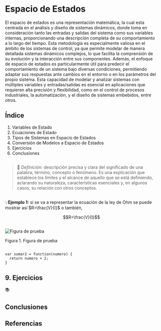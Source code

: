 # Espacio de Estados
El espacio de estados es una representación matemática, la cual esta centrada en el análisis y diseño de sistemas dinámicos, donde toma en consideración tanto las entradas y salidas del sistema como sus variables internas, proporcionando una descripción completa de su comportamiento a lo largo del tiempo. Esta metodología es especialmente valiosa en el ámbito de los sistemas de control, ya que permite modelar de manera detallada sistemas dinámicos complejos, lo que facilita la comprensión de su evolución y la interacción entre sus componentes. Además, el enfoque de espacio de estados es particularmente útil para predecir el comportamiento de un sistema bajo diversas condiciones, permitiendo adaptar sus respuestas ante cambios en el entorno o en los parámetros del propio sistema. Esta capacidad de modelar y analizar sistemas con múltiples variables y entradas/salidas es esencial en aplicaciones que requieren alta precisión y flexibilidad, como en el control de procesos industriales, la automatización, y el diseño de sistemas embebidos, entre otros.

## Índice
1. Variables de Estado
2. Ecuaciones de Estado
3. Tipos de Sistemas en Espacio de Estados
4. Conversión de Modelos a Espacio de Estados
5. Ejercicios
6. Conclusiones
   

## 

>🔑 *Definición:* descripción precisa y clara del significado de una palabra, término, concepto o fenómeno. Es una explicación que establece los límites y el alcance de aquello que se está definiendo, aclarando su naturaleza, características esenciales y, en algunos casos, su relación con otros conceptos.

## 

##

##

💡**Ejemplo 1:** si se va a representar la ecuación de la ley de Ohm se puede mostrar así $R=\frac{V}{I}$ o también,

$$R=\frac{V}{I}$$

## 

![Figura de prueba](images/plantilla/Captura2.PNG)

Figura 1. Figura de prueba


## 



##
```
var sumar2 = function(numero) {
  return numero + 2;
}
```

## 9. Ejercicios
 📚

## Conclusiones


## Referencias

